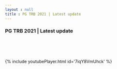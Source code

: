 ```yaml
---
layout : null
title : PG TRB 2021 | Latest update
---
```

<h3>PG TRB 2021 | Latest update</h3><br>
<br><p></p><br>
{% include youtubePlayer.html id='7iqY8VmUhck' %}<br>